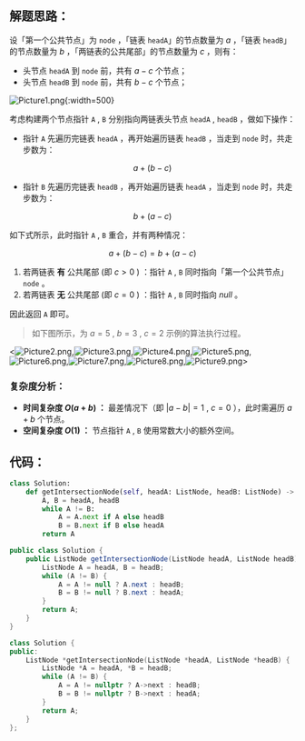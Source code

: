 ## 解题思路：

设「第一个公共节点」为 `node` ，「链表 `headA`」的节点数量为 $a$ ，「链表 `headB`」的节点数量为 $b$ ，「两链表的公共尾部」的节点数量为 $c$ ，则有：

- 头节点 `headA`  到 `node` 前，共有 $a - c$ 个节点；
- 头节点 `headB`  到 `node` 前，共有 $b - c$ 个节点；

![Picture1.png](https://pic.leetcode-cn.com/1615224578-EBRtwv-Picture1.png){:width=500}

考虑构建两个节点指针 `A​` , `B` 分别指向两链表头节点 `headA` , `headB` ，做如下操作：

- 指针 `A` 先遍历完链表 `headA` ，再开始遍历链表 `headB` ，当走到 `node` 时，共走步数为：

$$
a + (b - c)
$$

- 指针 `B` 先遍历完链表 `headB` ，再开始遍历链表 `headA` ，当走到 `node` 时，共走步数为：

$$
b + (a - c)
$$

如下式所示，此时指针 `A` , `B` 重合，并有两种情况：

$$
a + (b - c) = b + (a - c)
$$

1. 若两链表 **有** 公共尾部 (即 $c > 0$ ) ：指针 `A` , `B` 同时指向「第一个公共节点」`node` 。
2. 若两链表 **无** 公共尾部 (即 $c = 0$ ) ：指针 `A` , `B` 同时指向 $null$ 。

因此返回 `A` 即可。

> 如下图所示，为 $a = 5$ , $b = 3$ , $c = 2$ 示例的算法执行过程。

<![Picture2.png](https://pic.leetcode-cn.com/1615224578-lFxRVR-Picture2.png),![Picture3.png](https://pic.leetcode-cn.com/1615224578-atzfoi-Picture3.png),![Picture4.png](https://pic.leetcode-cn.com/1615224578-QvNyxe-Picture4.png),![Picture5.png](https://pic.leetcode-cn.com/1615224578-zPMkyB-Picture5.png),![Picture6.png](https://pic.leetcode-cn.com/1615224578-MRfzKN-Picture6.png),![Picture7.png](https://pic.leetcode-cn.com/1615224578-UIHyvx-Picture7.png),![Picture8.png](https://pic.leetcode-cn.com/1615224578-fyOdzW-Picture8.png),![Picture9.png](https://pic.leetcode-cn.com/1615224578-LcVJxI-Picture9.png)>

### 复杂度分析：

- **时间复杂度 $O(a + b)$ ：** 最差情况下（即 $|a - b| = 1$ , $c = 0$ ），此时需遍历 $a + b$ 个节点。
- **空间复杂度 $O(1)$ ：** 节点指针 `A` , `B` 使用常数大小的额外空间。

## 代码：

```Python []
class Solution:
    def getIntersectionNode(self, headA: ListNode, headB: ListNode) -> ListNode:
        A, B = headA, headB
        while A != B:
            A = A.next if A else headB
            B = B.next if B else headA
        return A
```

```Java []
public class Solution {
    public ListNode getIntersectionNode(ListNode headA, ListNode headB) {
        ListNode A = headA, B = headB;
        while (A != B) {
            A = A != null ? A.next : headB;
            B = B != null ? B.next : headA;
        }
        return A;
    }
}
```

```C++ []
class Solution {
public:
    ListNode *getIntersectionNode(ListNode *headA, ListNode *headB) {
        ListNode *A = headA, *B = headB;
        while (A != B) {
            A = A != nullptr ? A->next : headB;
            B = B != nullptr ? B->next : headA;
        }
        return A;
    }
};
```